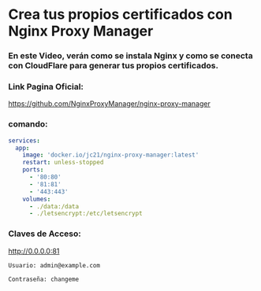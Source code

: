 # Crea tus propios certificados con Nginx Proxy Manager
### En este Video, verán como se instala Nginx y como se conecta con CloudFlare para generar tus propios certificados.




###  Link Pagina Oficial:


https://github.com/NginxProxyManager/nginx-proxy-manager



###  comando:

```yml
services:
  app:
    image: 'docker.io/jc21/nginx-proxy-manager:latest'
    restart: unless-stopped
    ports:
      - '80:80'
      - '81:81'
      - '443:443'
    volumes:
      - ./data:/data
      - ./letsencrypt:/etc/letsencrypt
```


###  Claves de Acceso:

http://0.0.0.0:81


    Usuario: admin@example.com

    Contraseña: changeme